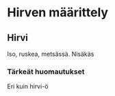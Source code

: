 # Hirven määrittely

## Hirvi

Iso, ruskea, metsässä. Nisäkäs

### Tärkeät huomautukset

Eri kuin hirvi-ö
